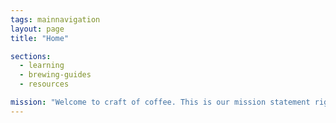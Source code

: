 ```yaml
---
tags: mainnavigation
layout: page
title: "Home"

sections:
  - learning
  - brewing-guides
  - resources

mission: "Welcome to craft of coffee. This is our mission statement right here."
---
```

